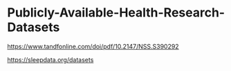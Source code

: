 # Publicly-Available-Health-Research-Datasets

https://www.tandfonline.com/doi/pdf/10.2147/NSS.S390292



https://sleepdata.org/datasets
